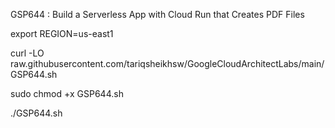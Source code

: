  GSP644 : Build a Serverless App with Cloud Run that Creates PDF Files 

export REGION=us-east1

curl -LO raw.githubusercontent.com/tariqsheikhsw/GoogleCloudArchitectLabs/main/GSP644.sh

sudo chmod +x GSP644.sh

./GSP644.sh
